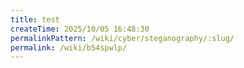 ```yaml
---
title: test
createTime: 2025/10/05 16:48:30
permalinkPattern: /wiki/cyber/steganography/:slug/
permalink: /wiki/b54spwlp/
---
```


